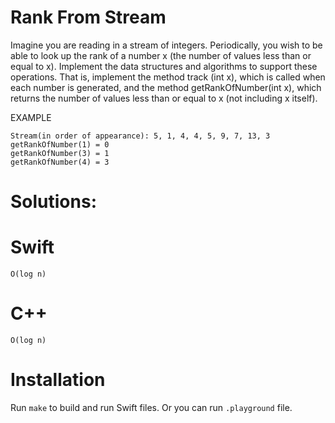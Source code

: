 # Rank From Stream
Imagine you are reading in a stream of integers. Periodically, you wish to be able to look up the rank of a number x (the number of values less than or equal to x). Implement the data structures and algorithms to support these operations. That is, implement the method track (int x), which is called when each number is generated, and the method getRankOfNumber(int x), which returns the number of values less than or equal to x (not including x itself).  

EXAMPLE
```
Stream(in order of appearance): 5, 1, 4, 4, 5, 9, 7, 13, 3
getRankOfNumber(1) = 0
getRankOfNumber(3) = 1
getRankOfNumber(4) = 3
```
# Solutions:

# Swift
```
O(log n)
```
# C++
```
O(log n)
```

# Installation
Run `make` to build and run Swift files. Or you can run `.playground` file.
